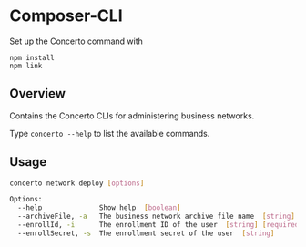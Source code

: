 # Composer-CLI

Set up the Concerto command with

```
npm install
npm link
```

## Overview
Contains the Concerto CLIs for administering business networks.

Type `concerto --help` to list the available commands.

## Usage

```bash  
concerto network deploy [options]

Options:
  --help              Show help  [boolean]
  --archiveFile, -a   The business network archive file name  [string] [required]
  --enrollId, -i      The enrollment ID of the user  [string] [required]
  --enrollSecret, -s  The enrollment secret of the user  [string]
```
